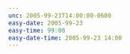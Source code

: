 ```yaml
---
unc: 2005-99-23T14:00:00-0600
easy-date: 2005-99-23
easy-time: 99:00
easy-date-time: 2005-99-23 14:00
---
```

